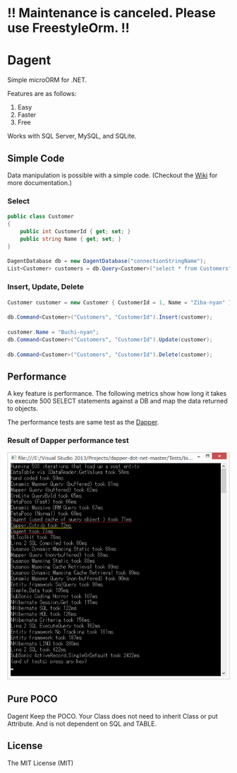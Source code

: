# !! Maintenance is canceled. Please use FreestyleOrm. !!
# Dagent
Simple microORM for .NET. 

Features are as follows:

1. Easy
2. Faster
3. Free

Works with SQL Server, MySQL, and SQLite.
## Simple Code
Data manipulation is possible with a simple code.
(Checkout the [Wiki](https://github.com/akawa777/Dagent/wiki) for more documentation.)
### Select
```cs
public class Customer
{
    public int CustomerId { get; set; }
    public string Name { get; set; }        
}

DagentDatabase db = new DagentDatabase("connectionStringName");
List<Customer> customers = db.Query<Customer>("select * from Customers").List();
```
### Insert, Update, Delete
```cs
Customer customer = new Customer { CustomerId = 1, Name = "Ziba-nyan" };

db.Command<Customer>("Customers", "CustomerId").Insert(customer);

customer.Name = "Buchi-nyan";
db.Command<Customer>("Customers", "CustomerId").Update(customer);

db.Command<Customer>("Customers", "CustomerId").Delete(customer);
```
## Performance
A key feature is performance. The following metrics show how long it takes to execute 500 SELECT statements against a DB and map the data returned to objects.

The performance tests are same test as the [Dapper](https://github.com/StackExchange/dapper-dot-net "Dapper").

### Result of Dapper performance test
![Alt Text](https://github.com/akawa777/Dagent/blob/master/resultOfPerformanceTest.png)
## Pure POCO
Dagent Keep the POCO. Your Class does not need to inherit Class or put Attribute. And is not dependent on SQL and TABLE.
## License
The MIT License (MIT)
